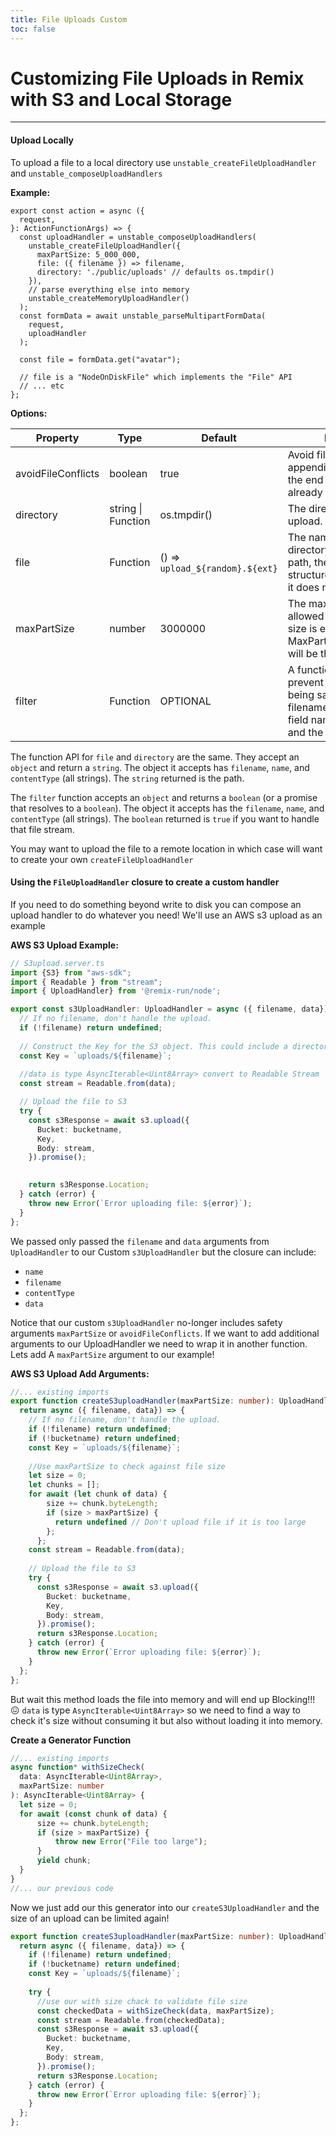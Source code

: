 ```yaml
---
title: File Uploads Custom
toc: false
---
```

# Customizing File Uploads in Remix with S3 and Local Storage
---
#### Upload Locally
To upload a file to a local directory use `unstable_createFileUploadHandler` and `unstable_composeUploadHandlers`

**Example:**

```tsx
export const action = async ({
  request,
}: ActionFunctionArgs) => {
  const uploadHandler = unstable_composeUploadHandlers(
    unstable_createFileUploadHandler({
      maxPartSize: 5_000_000,
      file: ({ filename }) => filename,
      directory: './public/uploads' // defaults os.tmpdir()
    }),
    // parse everything else into memory
    unstable_createMemoryUploadHandler()
  );
  const formData = await unstable_parseMultipartFormData(
    request,
    uploadHandler
  );

  const file = formData.get("avatar");

  // file is a "NodeOnDiskFile" which implements the "File" API
  // ... etc
};
```

**Options:**

| Property           | Type               | Default                         | Description                                                                                                                                                     |
| ------------------ | ------------------ | ------------------------------- | --------------------------------------------------------------------------------------------------------------------------------------------------------------- |
| avoidFileConflicts | boolean            | true                            | Avoid file conflicts by appending a timestamp on the end of the filename if it already exists on disk                                                           |
| directory          | string \| Function | os.tmpdir()                     | The directory to write the upload.                                                                                                                              |
| file               | Function           | () => `upload_${random}.${ext}` | The name of the file in the directory. Can be a relative path, the directory structure will be created if it does not exist.                                    |
| maxPartSize        | number             | 3000000                         | The maximum upload size allowed (in bytes). If the size is exceeded a MaxPartSizeExceededError will be thrown.                                                  |
| filter             | Function           | OPTIONAL                        | A function you can write to prevent a file upload from being saved based on filename, content type, or field name. Return `false` and the file will be ignored. |

The function API for `file` and `directory` are the same. They accept an `object` and return a `string`. The object it accepts has `filename`, `name`, and `contentType` (all strings). The `string` returned is the path.

The `filter` function accepts an `object` and returns a `boolean` (or a promise that resolves to a `boolean`). The object it accepts has the `filename`, `name`, and `contentType` (all strings). The `boolean` returned is `true` if you want to handle that file stream.

You may want to upload the file to a remote location in which case will want to create your own `createFileUploadHandler`

#### Using the `FileUploadHandler` closure to create a custom handler
If you need to do something beyond write to disk you can compose an upload handler to do whatever you need! We'll use an AWS s3 upload as an example 

**AWS S3 Upload Example:**
``` .ts
// S3upload.server.ts
import {S3} from "aws-sdk";
import { Readable } from "stream";
import { UploadHandler} from '@remix-run/node';

export const s3UploadHandler: UploadHandler = async ({ filename, data}) => {
  // If no filename, don't handle the upload.
  if (!filename) return undefined;
  
  // Construct the Key for the S3 object. This could include a directory path.
  const Key = `uploads/${filename}`;
  
  //data is type AsyncIterable<Uint8Array> convert to Readable Stream
  const stream = Readable.from(data);

  // Upload the file to S3
  try {
    const s3Response = await s3.upload({
      Bucket: bucketname,
      Key,
      Body: stream,
    }).promise();

    
    return s3Response.Location;
  } catch (error) {
    throw new Error(`Error uploading file: ${error}`);
  }
};
```

We passed only passed the `filename` and `data` arguments from `UploadHandler` to our Custom `s3UploadHandler` but the closure can include:
- `name` 
- `filename` 
- `contentType`
- `data`

Notice that our custom `s3UploadHandler` no-longer includes safety arguments `maxPartSize` or `avoidFileConflicts`. If we want to add additional arguments to our UploadHandler we need to wrap it in another function. Lets add A `maxPartSize` argument to our example!

**AWS S3 Upload Add Arguments:**
``` ts
//... existing imports
export function createS3uploadHandler(maxPartSize: number): UploadHandler {
  return async ({ filename, data}) => {
    // If no filename, don't handle the upload.
    if (!filename) return undefined;
    if (!bucketname) return undefined;
    const Key = `uploads/${filename}`;
    
    //Use maxPartSize to check against file size
    let size = 0;
    let chunks = [];
    for await (let chunk of data) {
        size += chunk.byteLength;
        if (size > maxPartSize) {
          return undefined // Don't upload file if it is too large
        };
      };
    const stream = Readable.from(data);
    
    // Upload the file to S3
    try {
      const s3Response = await s3.upload({
        Bucket: bucketname,
        Key,
        Body: stream,
      }).promise();
      return s3Response.Location;
    } catch (error) {
      throw new Error(`Error uploading file: ${error}`);
    }
  };
};
```

But wait this method loads the file into memory and will end up Blocking!!! 😖
`data` is type `AsyncIterable<Uint8Array>` so we need to find a way to check it's size without consuming it but also without loading it into memory.

**Create a Generator Function**
```ts
//... existing imports
async function* withSizeCheck(
  data: AsyncIterable<Uint8Array>, 
  maxPartSize: number
): AsyncIterable<Uint8Array> {
  let size = 0;
  for await (const chunk of data) {
      size += chunk.byteLength;
      if (size > maxPartSize) {
          throw new Error("File too large");
      }
      yield chunk;
  }
}
//... our previous code
```
Now we just add our this generator into our `createS3UploadHandler` and the size of an upload can be limited again!

``` ts
export function createS3uploadHandler(maxPartSize: number): UploadHandler {
  return async ({ filename, data}) => {
    if (!filename) return undefined;
    if (!bucketname) return undefined;
    const Key = `uploads/${filename}`;
    
    try {
      //use our with size chack to validate file size
      const checkedData = withSizeCheck(data, maxPartSize);
      const stream = Readable.from(checkedData);  
      const s3Response = await s3.upload({
        Bucket: bucketname,
        Key,
        Body: stream,
      }).promise();
      return s3Response.Location;
    } catch (error) {
      throw new Error(`Error uploading file: ${error}`);
    }
  };
};
```